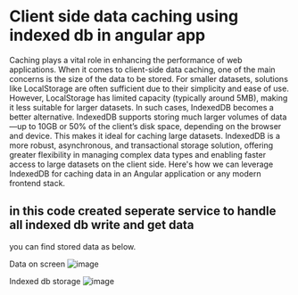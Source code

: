 # Client side data caching using indexed db in angular app

Caching plays a vital role in enhancing the performance of web applications. When it comes to client-side data caching, one of the main concerns is the size of the data to be stored. For smaller datasets, solutions like LocalStorage are often sufficient due to their simplicity and ease of use. However, LocalStorage has limited capacity (typically around 5MB), making it less suitable for larger datasets. In such cases, IndexedDB becomes a better alternative. IndexedDB supports storing much larger volumes of data—up to 10GB or 50% of the client’s disk space, depending on the browser and device. This makes it ideal for caching large datasets. IndexedDB is a more robust, asynchronous, and transactional storage solution, offering greater flexibility in managing complex data types and enabling faster access to large datasets on the client side. Here's how we can leverage IndexedDB for caching data in an Angular application  or any modern frontend stack. 

## in this code created seperate service to handle all indexed db write and get data 
you can find stored data as below.

Data on screen 
![image](https://github.com/user-attachments/assets/72aec519-a746-4cf2-bae1-98ed0f012888)

Indexed db storage 
![image](https://github.com/user-attachments/assets/102ed289-7092-40ce-b924-44175936af3a)

